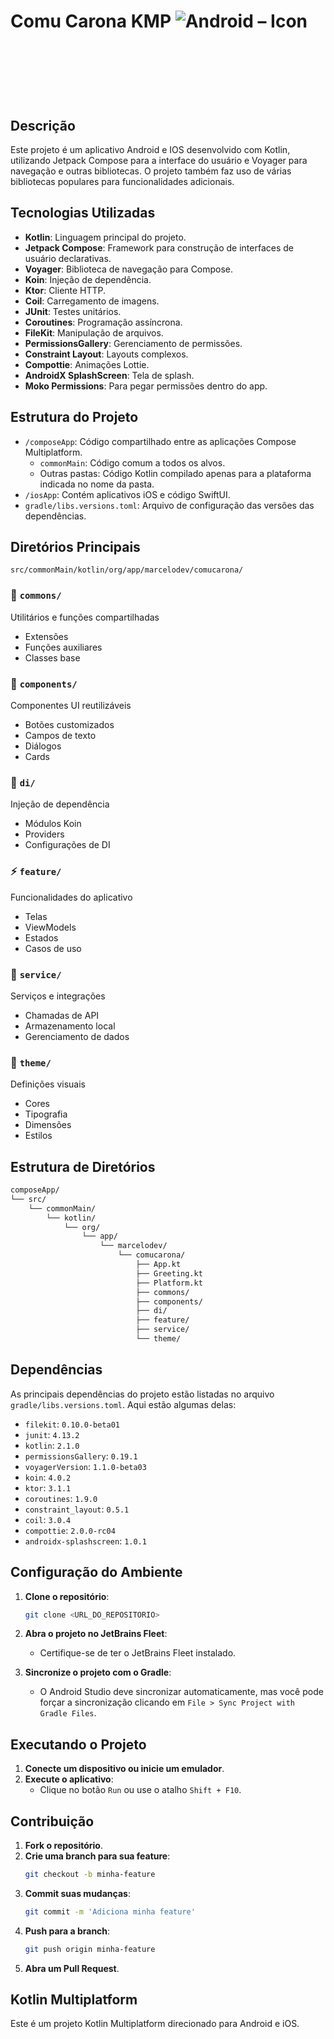 # Comu Carona KMP   ![Android – Icon](https://github.com/user-attachments/assets/d60c534a-c32f-461e-8b54-38c2f9306021)<svg width="108" height="108" viewBox="0 0 108 108" fill="none" xmlns="http://www.w3.org/2000/svg">
<rect width="108" height="108" fill="#0F1011"/>
<rect x="24" y="30" width="36" height="36" fill="#30116C"/>
<path d="M59.5099 52.2727C59.5099 53.3037 59.3145 54.1809 58.9237 54.9041C58.5359 55.6274 58.0065 56.1798 57.3356 56.5614C56.6677 56.94 55.9168 57.1293 55.0827 57.1293C54.2425 57.1293 53.4885 56.9384 52.8207 56.5568C52.1528 56.1752 51.625 55.6228 51.2372 54.8995C50.8494 54.1763 50.6555 53.3007 50.6555 52.2727C50.6555 51.2417 50.8494 50.3646 51.2372 49.6413C51.625 48.9181 52.1528 48.3672 52.8207 47.9886C53.4885 47.607 54.2425 47.4162 55.0827 47.4162C55.9168 47.4162 56.6677 47.607 57.3356 47.9886C58.0065 48.3672 58.5359 48.9181 58.9237 49.6413C59.3145 50.3646 59.5099 51.2417 59.5099 52.2727ZM57.4833 52.2727C57.4833 51.6049 57.3833 51.0417 57.1832 50.5831C56.9863 50.1245 56.7077 49.7768 56.3477 49.5398C55.9876 49.3028 55.5659 49.1843 55.0827 49.1843C54.5996 49.1843 54.1779 49.3028 53.8178 49.5398C53.4577 49.7768 53.1777 50.1245 52.9776 50.5831C52.7807 51.0417 52.6822 51.6049 52.6822 52.2727C52.6822 52.9406 52.7807 53.5038 52.9776 53.9624C53.1777 54.4209 53.4577 54.7687 53.8178 55.0057C54.1779 55.2427 54.5996 55.3612 55.0827 55.3612C55.5659 55.3612 55.9876 55.2427 56.3477 55.0057C56.7077 54.7687 56.9863 54.4209 57.1832 53.9624C57.3833 53.5038 57.4833 52.9406 57.4833 52.2727ZM60.9907 47.5455H63.4559L66.0596 53.8977H66.1704L68.7741 47.5455H71.2393V57H69.3003V50.8462H69.2219L66.7751 56.9538H65.4548L63.0081 50.8232H62.9296V57H60.9907V47.5455ZM78.726 47.5455H80.725V53.6854C80.725 54.3748 80.5603 54.978 80.231 55.495C79.9048 56.0121 79.4477 56.4152 78.8599 56.7045C78.2721 56.9908 77.5873 57.1339 76.8056 57.1339C76.0208 57.1339 75.3345 56.9908 74.7466 56.7045C74.1588 56.4152 73.7018 56.0121 73.3755 55.495C73.0493 54.978 72.8862 54.3748 72.8862 53.6854V47.5455H74.8851V53.5146C74.8851 53.8746 74.9636 54.1947 75.1206 54.4748C75.2806 54.7549 75.5053 54.9749 75.7946 55.1349C76.0839 55.295 76.4209 55.375 76.8056 55.375C77.1934 55.375 77.5304 55.295 77.8166 55.1349C78.1059 54.9749 78.329 54.7549 78.486 54.4748C78.646 54.1947 78.726 53.8746 78.726 53.5146V47.5455Z" fill="white"/>
<path d="M47.3239 47H45.9886C45.8892 46.5028 45.7093 46.0436 45.4489 45.6222C45.1932 45.196 44.8712 44.8243 44.483 44.5071C44.0947 44.1899 43.6544 43.9437 43.1619 43.7685C42.6695 43.5933 42.1368 43.5057 41.5639 43.5057C40.6454 43.5057 39.8073 43.7448 39.0497 44.223C38.2969 44.7012 37.6932 45.4044 37.2386 46.3324C36.7888 47.2557 36.5639 48.3873 36.5639 49.7273C36.5639 51.0767 36.7888 52.2131 37.2386 53.1364C37.6932 54.0597 38.2969 54.7604 39.0497 55.2386C39.8073 55.7121 40.6454 55.9489 41.5639 55.9489C42.1368 55.9489 42.6695 55.8613 43.1619 55.6861C43.6544 55.5109 44.0947 55.267 44.483 54.9545C44.8712 54.6373 45.1932 54.2656 45.4489 53.8395C45.7093 53.4134 45.8892 52.9517 45.9886 52.4545H47.3239C47.2055 53.1222 46.983 53.7448 46.6562 54.3224C46.3343 54.8954 45.9223 55.3973 45.4205 55.8281C44.9233 56.259 44.3504 56.5952 43.7017 56.8366C43.053 57.0781 42.3404 57.1989 41.5639 57.1989C40.3423 57.1989 39.258 56.8935 38.3111 56.2827C37.3641 55.6671 36.6207 54.8007 36.081 53.6832C35.5459 52.5658 35.2784 51.2472 35.2784 49.7273C35.2784 48.2074 35.5459 46.8887 36.081 45.7713C36.6207 44.6539 37.3641 43.7898 38.3111 43.179C39.258 42.5634 40.3423 42.2557 41.5639 42.2557C42.3404 42.2557 43.053 42.3764 43.7017 42.6179C44.3504 42.8546 44.9233 43.1908 45.4205 43.6264C45.9223 44.0573 46.3343 44.5592 46.6562 45.1321C46.983 45.705 47.2055 46.3277 47.3239 47Z" fill="white"/>
<path d="M36.1637 64.8555H34.1417C34.1048 64.5939 34.0294 64.3615 33.9155 64.1584C33.8016 63.9522 33.6554 63.7768 33.4769 63.6321C33.2984 63.4875 33.0922 63.3767 32.8583 63.2997C32.6275 63.2228 32.3767 63.1843 32.1058 63.1843C31.6165 63.1843 31.1902 63.3059 30.8271 63.549C30.4639 63.7891 30.1823 64.1399 29.9822 64.6016C29.7822 65.0601 29.6822 65.6172 29.6822 66.2727C29.6822 66.9467 29.7822 67.513 29.9822 67.9716C30.1854 68.4302 30.4685 68.7764 30.8317 69.0103C31.1948 69.2442 31.6149 69.3612 32.092 69.3612C32.3597 69.3612 32.6075 69.3258 32.8352 69.255C33.0661 69.1842 33.2707 69.0811 33.4492 68.9457C33.6277 68.8072 33.7755 68.6394 33.8924 68.4425C34.0124 68.2455 34.0955 68.0208 34.1417 67.7685L36.1637 67.7777C36.1114 68.2116 35.9806 68.6302 35.7713 69.0334C35.5651 69.4335 35.2866 69.792 34.9357 70.109C34.5879 70.4229 34.1725 70.6722 33.6893 70.8569C33.2092 71.0385 32.666 71.1293 32.0597 71.1293C31.2164 71.1293 30.4624 70.9384 29.7976 70.5568C29.1359 70.1752 28.6127 69.6228 28.228 68.8995C27.8464 68.1763 27.6555 67.3007 27.6555 66.2727C27.6555 65.2417 27.8494 64.3646 28.2372 63.6413C28.625 62.9181 29.1513 62.3672 29.8161 61.9886C30.4808 61.607 31.2287 61.4162 32.0597 61.4162C32.6075 61.4162 33.1153 61.4931 33.5831 61.647C34.054 61.8009 34.471 62.0256 34.8342 62.321C35.1973 62.6134 35.4928 62.9719 35.7205 63.3967C35.9513 63.8214 36.0991 64.3076 36.1637 64.8555ZM39.049 71H36.907L40.1708 61.5455H42.7468L46.006 71H43.864L41.4957 63.706H41.4219L39.049 71ZM38.9151 67.2837H43.9748V68.8441H38.9151V67.2837ZM47.144 71V61.5455H50.8741C51.5881 61.5455 52.1975 61.6732 52.7022 61.9286C53.21 62.181 53.5963 62.5395 53.861 63.0043C54.1287 63.4659 54.2626 64.0091 54.2626 64.6339C54.2626 65.2617 54.1272 65.8018 53.8564 66.2543C53.5855 66.7036 53.1931 67.0483 52.6792 67.2884C52.1683 67.5284 51.5497 67.6484 50.8233 67.6484H48.3258V66.0419H50.5002C50.8818 66.0419 51.1988 65.9896 51.4512 65.8849C51.7035 65.7803 51.8913 65.6233 52.0144 65.4141C52.1406 65.2048 52.2037 64.9447 52.2037 64.6339C52.2037 64.32 52.1406 64.0553 52.0144 63.8398C51.8913 63.6244 51.702 63.4613 51.4466 63.3505C51.1942 63.2366 50.8757 63.1797 50.4909 63.1797H49.1429V71H47.144ZM52.2498 66.6974L54.5996 71H52.3929L50.0939 66.6974H52.2498ZM64.3635 66.2727C64.3635 67.3037 64.168 68.1809 63.7772 68.9041C63.3894 69.6274 62.86 70.1798 62.1891 70.5614C61.5212 70.94 60.7703 71.1293 59.9363 71.1293C59.0961 71.1293 58.342 70.9384 57.6742 70.5568C57.0063 70.1752 56.4785 69.6228 56.0907 68.8995C55.7029 68.1763 55.5091 67.3007 55.5091 66.2727C55.5091 65.2417 55.7029 64.3646 56.0907 63.6413C56.4785 62.9181 57.0063 62.3672 57.6742 61.9886C58.342 61.607 59.0961 61.4162 59.9363 61.4162C60.7703 61.4162 61.5212 61.607 62.1891 61.9886C62.86 62.3672 63.3894 62.9181 63.7772 63.6413C64.168 64.3646 64.3635 65.2417 64.3635 66.2727ZM62.3368 66.2727C62.3368 65.6049 62.2368 65.0417 62.0368 64.5831C61.8398 64.1245 61.5613 63.7768 61.2012 63.5398C60.8411 63.3028 60.4194 63.1843 59.9363 63.1843C59.4531 63.1843 59.0314 63.3028 58.6713 63.5398C58.3113 63.7768 58.0312 64.1245 57.8311 64.5831C57.6342 65.0417 57.5357 65.6049 57.5357 66.2727C57.5357 66.9406 57.6342 67.5038 57.8311 67.9624C58.0312 68.4209 58.3113 68.7687 58.6713 69.0057C59.0314 69.2427 59.4531 69.3612 59.9363 69.3612C60.4194 69.3612 60.8411 69.2427 61.2012 69.0057C61.5613 68.7687 61.8398 68.4209 62.0368 67.9624C62.2368 67.5038 62.3368 66.9406 62.3368 66.2727ZM73.7522 61.5455V71H72.0257L67.9124 65.0494H67.8431V71H65.8442V61.5455H67.5985L71.6794 67.4915H71.7625V61.5455H73.7522ZM77.0334 71H74.8913L78.1552 61.5455H80.7312L83.9904 71H81.8484L79.4801 63.706H79.4062L77.0334 71ZM76.8995 67.2837H81.9592V68.8441H76.8995V67.2837Z" fill="white"/>
</svg>


## Descrição

Este projeto é um aplicativo Android e IOS desenvolvido com Kotlin, utilizando Jetpack Compose para a interface do usuário e Voyager para navegação e outras bibliotecas. O projeto também faz uso de várias bibliotecas populares para funcionalidades adicionais.

## Tecnologias Utilizadas

- **Kotlin**: Linguagem principal do projeto.
- **Jetpack Compose**: Framework para construção de interfaces de usuário declarativas.
- **Voyager**: Biblioteca de navegação para Compose.
- **Koin**: Injeção de dependência.
- **Ktor**: Cliente HTTP.
- **Coil**: Carregamento de imagens.
- **JUnit**: Testes unitários.
- **Coroutines**: Programação assíncrona.
- **FileKit**: Manipulação de arquivos.
- **PermissionsGallery**: Gerenciamento de permissões.
- **Constraint Layout**: Layouts complexos.
- **Compottie**: Animações Lottie.
- **AndroidX SplashScreen**: Tela de splash.
- **Moko Permissions**: Para pegar permissões dentro do app.

## Estrutura do Projeto

- `/composeApp`: Código compartilhado entre as aplicações Compose Multiplatform.
  - `commonMain`: Código comum a todos os alvos.
  - Outras pastas: Código Kotlin compilado apenas para a plataforma indicada no nome da pasta.
- `/iosApp`: Contém aplicativos iOS e código SwiftUI.
- `gradle/libs.versions.toml`: Arquivo de configuração das versões das dependências.

## Diretórios Principais
`src/commonMain/kotlin/org/app/marcelodev/comucarona/`

### 📁 `commons/`
Utilitários e funções compartilhadas  
- Extensões
- Funções auxiliares
- Classes base

### 🎨 `components/`
Componentes UI reutilizáveis  
- Botões customizados
- Campos de texto
- Diálogos
- Cards

### 💉 `di/`
Injeção de dependência  
- Módulos Koin
- Providers
- Configurações de DI

### ⚡ `feature/`
Funcionalidades do aplicativo  
- Telas
- ViewModels
- Estados
- Casos de uso

### 🔧 `service/`
Serviços e integrações  
- Chamadas de API
- Armazenamento local
- Gerenciamento de dados

### 🎯 `theme/`
Definições visuais  
- Cores
- Tipografia
- Dimensões
- Estilos

## Estrutura de Diretórios

```bash
composeApp/
└── src/
    └── commonMain/
        └── kotlin/
            └── org/
                └── app/
                    └── marcelodev/
                        └── comucarona/
                            ├── App.kt
                            ├── Greeting.kt
                            ├── Platform.kt
                            ├── commons/
                            ├── components/
                            ├── di/
                            ├── feature/
                            ├── service/
                            └── theme/
```

## Dependências

As principais dependências do projeto estão listadas no arquivo `gradle/libs.versions.toml`. Aqui estão algumas delas:

- `filekit`: `0.10.0-beta01`
- `junit`: `4.13.2`
- `kotlin`: `2.1.0`
- `permissionsGallery`: `0.19.1`
- `voyagerVersion`: `1.1.0-beta03`
- `koin`: `4.0.2`
- `ktor`: `3.1.1`
- `coroutines`: `1.9.0`
- `constraint_layout`: `0.5.1`
- `coil`: `3.0.4`
- `compottie`: `2.0.0-rc04`
- `androidx-splashscreen`: `1.0.1`

## Configuração do Ambiente

1. **Clone o repositório**:
    ```sh
    git clone <URL_DO_REPOSITORIO>
    ```

2. **Abra o projeto no JetBrains Fleet**:
    - Certifique-se de ter o JetBrains Fleet instalado.

3. **Sincronize o projeto com o Gradle**:
    - O Android Studio deve sincronizar automaticamente, mas você pode forçar a sincronização clicando em `File > Sync Project with Gradle Files`.

## Executando o Projeto

1. **Conecte um dispositivo ou inicie um emulador**.
2. **Execute o aplicativo**:
    - Clique no botão `Run` ou use o atalho `Shift + F10`.

## Contribuição

1. **Fork o repositório**.
2. **Crie uma branch para sua feature**:
    ```sh
    git checkout -b minha-feature
    ```
3. **Commit suas mudanças**:
    ```sh
    git commit -m 'Adiciona minha feature'
    ```
4. **Push para a branch**:
    ```sh
    git push origin minha-feature
    ```
5. **Abra um Pull Request**.

## Kotlin Multiplatform

Este é um projeto Kotlin Multiplatform direcionado para Android e iOS.
